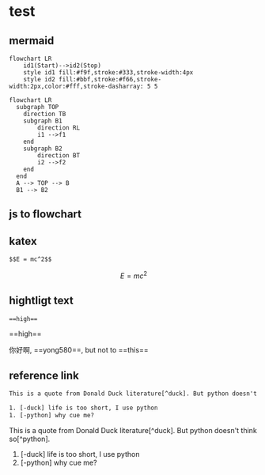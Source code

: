 # test

## mermaid

```mermaid
flowchart LR
    id1(Start)-->id2(Stop)
    style id1 fill:#f9f,stroke:#333,stroke-width:4px
    style id2 fill:#bbf,stroke:#f66,stroke-width:2px,color:#fff,stroke-dasharray: 5 5
```

```mermaid
flowchart LR
  subgraph TOP
    direction TB
    subgraph B1
        direction RL
        i1 -->f1
    end
    subgraph B2
        direction BT
        i2 -->f2
    end
  end
  A --> TOP --> B
  B1 --> B2
```

## js to flowchart

[](flowchart.js ":include :type=code js2flowchart")

## katex

```txt
$$E = mc^2$$
```

$$E = mc^2$$

## hightligt text

```txt
==high==
```

==high==

你好啊, ==yong580==, but not to ==this==

## reference link

```txt
This is a quote from Donald Duck literature[^duck]. But python doesn't think so[^python].

1. [-duck] life is too short, I use python
1. [-python] why cue me?
```

This is a quote from Donald Duck literature[^duck]. But python doesn't think so[^python].

1. [-duck] life is too short, I use python
1. [-python] why cue me?
